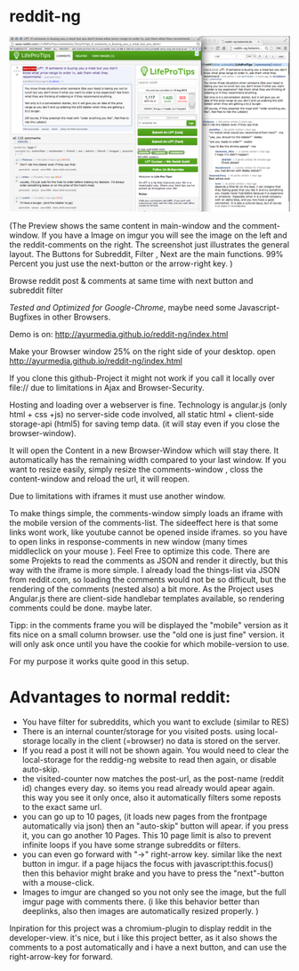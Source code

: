 reddit-ng
=========

![Preview of reddit-ng](/preview.png "Preview reddit ng")

(The Preview shows the same content in main-window and the comment-window. If you have a Image on imgur you will see the image on the left and the reddit-comments on the right. The screenshot just illustrates the general layout. The Buttons for Subreddit, Filter , Next are the main functions. 99% Percent you just use the next-button or the arrow-right key. )

Browse reddit post &amp; comments at same time with next button and subreddit filter

_Tested and Optimized for Google-Chrome_, maybe need some Javascript-Bugfixes in other Browsers. 



Demo is on: 
http://ayurmedia.github.io/reddit-ng/index.html

Make your Browser window 25% on the right side of your desktop.
open http://ayurmedia.github.io/reddit-ng/index.html

If you clone this github-Project it might not work if you call it locally over file:// due to limitations in Ajax and Browser-Security. 

Hosting and loading over a webserver is fine. Technology is angular.js (only html + css +js) no server-side code involved, all static html + client-side storage-api (html5) for saving temp data. (it will stay even if you close the browser-window). 


It will open the Content in a new Browser-Window which will stay there. 
It automatically has the remaining width compared to your last window. 
If you want to resize easily, simply resize the comments-window , closs the content-window and reload the url, it will reopen. 

Due to limitations with iframes it must use another window. 

To make things simple, the comments-window simply loads an iframe with the mobile version of the comments-list. 
The sideeffect here is that some links wont work, like youtube cannot be opened inside iframes. so you have to open links in response-comments in new window (many times middleclick on your mouse ). 
Feel Free to optimize this code. 
There are some Projekts to read the comments as JSON and render it directly, but this way with the iframe is more simple. 
I already load the things-list via JSON from reddit.com, so loading the comments would not be so difficult, but the rendering of the comments (nested also) a bit more. 
As the Project uses Angular.js there are client-side handlebar templates available, so rendering comments could be done. maybe later.

Tipp: in the comments frame you will be displayed the "mobile" version as it fits nice on a small column browser. use the "old one is just fine" version. it will only ask once until you have the cookie for which mobile-version to use. 



For my purpose it works quite good in this setup. 

Advantages to normal reddit: 
============================

* You have filter for subreddits, which you want to exclude (similar to RES)
* There is an internal counter/storage for you visited posts. using local-storage locally in the client (=browser) no data is stored on the server. 
* If you read a post it will not be shown again. You would need to clear the local-storage for the reddig-ng website to read then again, or disable auto-skip. 
* the visited-counter now matches the post-url, as the post-name (reddit id) changes every day. so items you read already would apear again. this way you see it only once, also it automatically filters some reposts to the exact same url. 
* you can go up to 10 pages, (it loads new pages from the frontpage automatically via json) then an "auto-skip" button will apear. if you press it, you can go another 10 Pages. This 10 page limit is also to prevent infinite loops if you have some strange subreddits or filters. 
* you can even go forward with "->" right-arrow key. similar like the next button in imgur. if a page hijacs the focus with javascript:this.focus() then this behavior might brake and you have to press the "next"-button with a mouse-click. 
* Images to imgur are changed so you not only see the image, but the full imgur page with comments there. (i like this behavior better than deeplinks, also then images are automatically resized properly. )

Inpiration for this project was a chromium-plugin to display reddit in the developer-view. it's nice, but i like this project better, as it also shows the comments to a post automatically and i have a next button, and can use the right-arrow-key for forward. 




